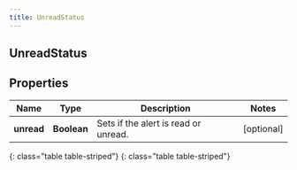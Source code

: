 ```yaml
---
title: UnreadStatus
---
```

## UnreadStatus


## Properties

| Name | Type | Description | Notes |
| ------------ | ------------- | ------------- | ------------- |
| **unread** | **Boolean** | Sets if the alert is read or unread. |  [optional] |
{: class="table table-striped"}
{: class="table table-striped"}


